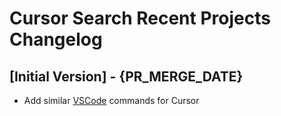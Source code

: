 # Cursor Search Recent Projects Changelog

## [Initial Version] - {PR_MERGE_DATE}

- Add similar [VSCode](https://www.raycast.com/thomas/visual-studio-code) commands for Cursor
